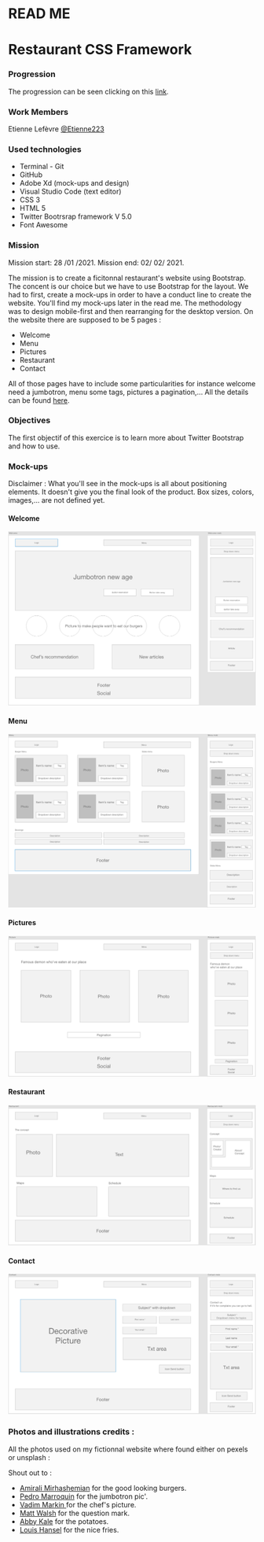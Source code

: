 # READ ME

# Restaurant CSS Framework

### Progression

The progression can be seen clicking on this [link](https://etienne223.github.io/restaurant-css-framework/).

### Work Members

Etienne Lefèvre [@Etienne223](https://github.com/Etienne223)

### Used technologies

- Terminal - Git
- GitHub
- Adobe Xd (mock-ups and design)
- Visual Studio Code (text editor)
- CSS 3
- HTML 5
- Twitter Bootrsrap framework V 5.0
- Font Awesome

### Mission

Mission start: 28 /01 /2021.
Mission end: 02/ 02/ 2021.

The mission is to create a ficitonnal restaurant's website using Bootstrap. The concent is our choice but we have to use Bootstrap for the layout. We had to first, create a mock-ups in order to have a conduct line to create the website. You'll find my mock-ups later in the read me. The methodology was to design mobile-first and then rearranging for the desktop version. On the website there are supposed to be 5 pages : 
- Welcome 
- Menu
- Pictures
- Restaurant
- Contact

All of those pages have to include some particularities for instance welcome need a jumbotron, menu some tags, pictures a pagination,... All the details can be found [here](https://github.com/becodeorg/BXL-Swartz-4-27/blob/master/1.The-Field/6.Bootstrap/restaurant.adoc).

### Objectives

The first objectif of this exercice is to learn more about Twitter Bootstrap and how to use.

### Mock-ups

Disclaimer : What you'll see in the mock-ups is all about positioning elements. It doesn't give you the final look of the product. Box sizes, colors, images,... are not defined yet.

#### Welcome

![Welcome](assets/images/welcome_page.png)

#### Menu

![Menu](assets/images/menu_page.png)

#### Pictures

![Pictures](assets/images/pic_page.png)

#### Restaurant

![Restaurant](assets/images/rest_page.png)

#### Contact

![Contact](assets/images/contact_page.png)


### Photos and illustrations credits :

All the photos used on my fictionnal website where found either on pexels or unsplash :

Shout out to : 
- [Amirali Mirhashemian](https://unsplash.com/photos/Tht2Sdwqey8?utm_source=unsplash&utm_medium=referral&utm_content=creditShareLink) for the good looking burgers.
- [Pedro Marroquin](https://unsplash.com/photos/wOfr3hu7Kok?utm_source=unsplash&utm_medium=referral&utm_content=creditShareLink) for the jumbotron pic'.
- [Vadim Markin ](https://unsplash.com/photos/BFtIlGdWKbk?utm_source=unsplash&utm_medium=referral&utm_content=creditShareLink) for the chef's picture.
- [Matt Walsh](https://unsplash.com/photos/BFtIlGdWKbk?utm_source=unsplash&utm_medium=referral&utm_content=creditShareLink) for the question mark.
- [Abby Kale](https://unsplash.com/photos/ZyhYzS-56JQ?utm_source=unsplash&utm_medium=referral&utm_content=creditShareLink) for the potatoes.
- [Louis Hansel](https://unsplash.com/photos/ZyhYzS-56JQ?utm_source=unsplash&utm_medium=referral&utm_content=creditShareLink) for the nice fries.

